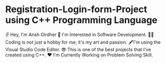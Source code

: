 # Registration-Login-form-Project using C++ Programming Language
✌️ Hey, I'm Ansh Girdher
🤩 I'm Interested in Software Development.
🧑‍💻 Coding is not just a hobby for me; it's my art and passion.
🖋️I'm using the Visual Studio Code Editor.
😎 This is one of the best projects that I've created using C++. 
❤️ I'm Currently Working on Problem Solving Skill.
